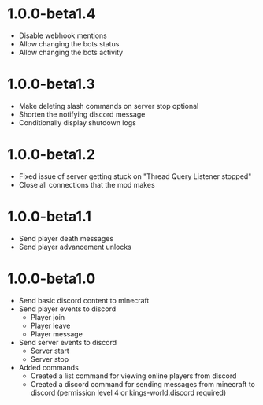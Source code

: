 # 1.0.0-beta1.4

- Disable webhook mentions
- Allow changing the bots status
- Allow changing the bots activity

# 1.0.0-beta1.3

- Make deleting slash commands on server stop optional
- Shorten the notifying discord message
- Conditionally display shutdown logs

# 1.0.0-beta1.2

- Fixed issue of server getting stuck on "Thread Query Listener stopped"
- Close all connections that the mod makes

# 1.0.0-beta1.1

- Send player death messages
- Send player advancement unlocks

# 1.0.0-beta1.0

- Send basic discord content to minecraft
- Send player events to discord
  - Player join
  - Player leave
  - Player message
- Send server events to discord
  - Server start
  - Server stop
- Added commands
  - Created a list command for viewing online players from discord
  - Created a discord command for sending messages from minecraft to discord (permission level 4 or kings-world.discord required)
